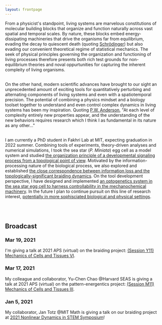 ```yaml
---
layout: frontpage
---
```

<head>
<style>
.center {
  text-align: center;
}
</style>
</head>

<body>

From a physicist's standpoint, living systems are marvelous constitutions of molecular building blocks that organize and function naturally across vast spatial and temporal scales. By nature, these blocks embed energy-dissipating machineries that drive the organisms far from equilibrium, evading the decay to quiescent death (quoting <a href="http://www.whatislife.ie/downloads/What-is-Life.pdf">Schr<span>&#246;</span>dinger</a>) but also evading our convenient theoretical regime of statistical mechanics. The seek of physical principles governing the organization and functioning of living processes therefore presents both rich test grounds for non-equilibrium theories and noval oppurtunities for capturing the inherent compleity of living organisms.
<br><br>

On the other hand, modern scientific advances have brought to our sight an unprecedented amount of exciting tools for quantitatively perturbing and alternating components of living systems and even with a spatiotemporal precision. The potential of combining a physics mindset and a biology toolset together to understand and even control complex dynamics in living systems has been my inspiration. Quoting <a href="https://science.sciencemag.org/content/sci/177/4047/393.full.pdf">P.W. Anderson</a>, "At each level of complexity entirely new properties appear, and the understanding of the new behaviors requires research which I think I as fundamental in its nature as any other..."
<br><br>

I am currently a PhD student in Fakhri Lab at MIT, expecting graduation in 2022 summer. Combining tools of experiments, theory-driven analyses and numerical simulations, I took the sea star (<i>P. Miniata</i>) egg cell as a model system and studied <a href="\proj-turbulence.html">the organization principle of a developmental signaling process from a topological point of view</a>. Motivated by the information-processing nature of the biological process, we also explored and established <a href="\proj-braiding.html">the close correspondence between information loss and the topologically-significant braiding dynamics</a>. On the tool development perspective, I have designed and implemented <a href="\proj-optogenetics.html">an optogenetics system in the sea star egg cell to harness controllability in the mechanochemical machinery</a>. In the future I plan to continue pursuit on this line of research interest, <a href="\research-page.html">potentially in more sophisciated biological and physical settings</a>.

<br><br>

</body>

## Broadcast
### Mar 19, 2021
I'm giving a talk at 2021 APS (virtual) on the braiding project: <a href="https://meetings.aps.org/Meeting/MAR21/Session/Y11.12">(Session Y11) Mechanics of Cells and Tissues VI</a>.
### Mar 17, 2021
My colleague and collaborator, Yu-Chen Chao @Harvard SEAS is giving a talk at 2021 APS (virtual) on the pattern-energentics project: <a href="https://meetings.aps.org/Meeting/MAR21/Session/M11.9">(Session M11) Mechanics of Cells and Tissues III</a>.
### Jan 5, 2021
My collaborator, Jan Totz @MIT Math is giving a talk on our braiding project at <a href="https://www.chem.fsu.edu/~steinbock/Nonlin21Program.html.">2021 Nonlinear Dynamics in STEM Symposium</a>! 

<!--The simple fact that living organisms are structured by building blocks that function in such an organized fashion across multiple spatial and temporal scales has been inspiring.-->


<!--Text can be **bold**, _italic_, or ~~strikethrough~~.

There should be whitespace between paragraphs.

There should be whitespace between paragraphs. We recommend including a README, or a file with information about your project.-->


<!--


# Header 1

This is a normal paragraph following a header. GitHub is a code hosting platform for version control and collaboration. It lets you and others work together on projects from anywhere.

## Header 2

> This is a blockquote following a header.
>
> When something is important enough, you do it even if the odds are not in your favor.

### Header 3

```js
// Javascript code with syntax highlighting.
var fun = function lang(l) {
  dateformat.i18n = require('./lang/' + l)
  return true;
}
```

```ruby
# Ruby code with syntax highlighting
GitHubPages::Dependencies.gems.each do |gem, version|
  s.add_dependency(gem, "= #{version}")
end
```

#### Header 4

*   This is an unordered list following a header.
*   This is an unordered list following a header.
*   This is an unordered list following a header.

##### Header 5

1.  This is an ordered list following a header.
2.  This is an ordered list following a header.
3.  This is an ordered list following a header.

###### Header 6

| head1        | head two          | three |
|:-------------|:------------------|:------|
| ok           | good swedish fish | nice  |
| out of stock | good and plenty   | nice  |
| ok           | good `oreos`      | hmm   |
| ok           | good `zoute` drop | yumm  |

### There's a horizontal rule below this.

* * *

### Here is an unordered list:

*   Item foo
*   Item bar
*   Item baz
*   Item zip

### And an ordered list:

1.  Item one
1.  Item two
1.  Item three
1.  Item four

### And a nested list:

- level 1 item
  - level 2 item
  - level 2 item
    - level 3 item
    - level 3 item
- level 1 item
  - level 2 item
  - level 2 item
  - level 2 item
- level 1 item
  - level 2 item
  - level 2 item
- level 1 item

### Small image

![Octocat](https://github.githubassets.com/images/icons/emoji/octocat.png)

### Large image

![Branching](https://guides.github.com/activities/hello-world/branching.png)


### Definition lists can be used with HTML syntax.

<dl>
<dt>Name</dt>
<dd>Godzilla</dd>
<dt>Born</dt>
<dd>1952</dd>
<dt>Birthplace</dt>
<dd>Japan</dd>
<dt>Color</dt>
<dd>Green</dd>
</dl>

```
Long, single-line code blocks should not wrap. They should horizontally scroll if they are too long. This line should be long enough to demonstrate this.
```

```
The final element.
```
-->